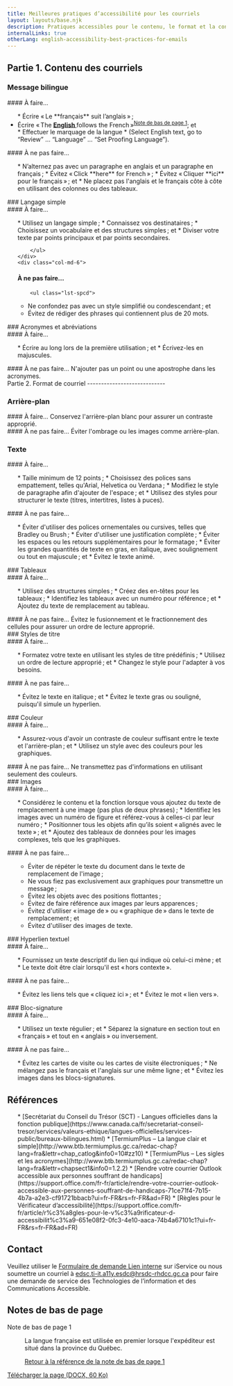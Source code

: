 ```yaml
---
title: Meilleures pratiques d’accessibilité pour les courriels
layout: layouts/base.njk
description: Pratiques accessibles pour le contenu, le format et la conception des courriels.
internalLinks: true
otherLang: english-accessibility-best-practices-for-emails
---
```

Partie 1. Contenu des courriels
-------------------------------

### Message bilingue
<div class="row">
    <div class="col-md-6">
#### À faire...
        <ul class="lst-spcd">
*   Écrire « Le **français** suit l’anglais » ;
<li>&Eacute;crire &laquo;&thinsp;The <strong><u>English </u></strong>follows the French&thinsp;&raquo;<sup id="fn1-rf"><a class="fn-lnk" href="#fn1"><span class="wb-inv">Note de bas de
page </span>1</a></sup>; et</li>
*   Effectuer le marquage de la langue
*   (Select English text, go to “Review” … “Language” … “Set Proofing Language”).
        </ul>
    </div>
    <div class="col-md-6">
#### À ne pas faire...
        <ul class="lst-spcd">
*   N’alternez pas avec un paragraphe en anglais et un paragraphe en français ;
*   Évitez « Click **here** for French » ;
*   Évitez « Cliquer **ici** pour le français » ; et
*   Ne placez pas l'anglais et le français côte à côte en utilisant des colonnes ou des tableaux.
        </ul>
    </div>
</div>
### Langage simple
<div class="row">
    <div class="col-md-6">
#### À faire...
        <ul class="lst-spcd">
*   Utilisez un langage simple ;
*   Connaissez vos destinataires ;
*   Choisissez un vocabulaire et des structures simples ; et
*   Diviser votre texte par points principaux et par points secondaires.

        </ul>
    </div>
    <div class="col-md-6">
#### À ne pas faire...
        <ul class="lst-spcd">
*   Ne confondez pas avec un style simplifié ou condescendant ; et
*   Évitez de rédiger des phrases qui contiennent plus de 20 mots.
        </ul>
    </div>
</div>
### Acronymes et abréviations
<div class="row">
    <div class="col-md-6">
#### À faire...
        <ul class="lst-spcd">
*   Écrire au long lors de la première utilisation ; et
*   Écrivez-les en majuscules.
        </ul>
    </div>
    <div class="col-md-6">
#### À ne pas faire...
N'ajouter pas un point ou une apostrophe dans les acronymes.
    </div>
</div>
Partie 2. Format de courriel
----------------------------

### Arrière-plan
<div class="row">
    <div class="col-md-6">
#### À faire...
Conservez l'arrière-plan blanc pour assurer un contraste approprié.
    </div>
    <div class="col-md-6">
#### À ne pas faire...
Éviter l'ombrage ou les images comme arrière-plan.
    </div>
</div>

### Texte
<div class="row">
    <div class="col-md-6">
#### À faire...
        <ul class="lst-spcd">
*   Taille minimum de 12 points ;
*   Choisissez des polices sans empattement, telles qu'Arial, Helvetica ou Verdana ;
*   Modifiez le style de paragraphe afin d'ajouter de l'espace ; et
*   Utilisez des styles pour structurer le texte (titres, intertitres, listes à puces).
        </ul>
    </div>
    <div class="col-md-6">
#### À ne pas faire...
        <ul class="lst-spcd">
*   Éviter d'utiliser des polices ornementales ou cursives, telles que Bradley ou Brush ;
*   Éviter d'utiliser une justification complète ;
*   Éviter les espaces ou les retours supplémentaires pour le formatage ;
*   Éviter les grandes quantités de texte en gras, en italique, avec soulignement ou tout en majuscule ; et
*   Évitez le texte animé.
        </ul>
    </div>
</div>
### Tableaux
<div class="row">
    <div class="col-md-6">
#### À faire...
        <ul class="lst-spcd">
*   Utilisez des structures simples ;
*   Créez des en-têtes pour les tableaux ;
*   Identifiez les tableaux avec un numéro pour référence ; et
*   Ajoutez du texte de remplacement au tableau.
        </ul>
    </div>
    <div class="col-md-6">
#### À ne pas faire...
Évitez le fusionnement et le fractionnement des cellules pour assurer un ordre de lecture approprié.
    </div>
</div>
### Styles de titre
<div class="row">
    <div class="col-md-6">
#### À faire...
        <ul class="lst-spcd">
*   Formatez votre texte en utilisant les styles de titre prédéfinis ;
*   Utilisez un ordre de lecture approprié ; et
*   Changez le style pour l'adapter à vos besoins.
        </ul>
    </div>
    <div class="col-md-6">
#### À ne pas faire...
        <ul class="lst-spcd">
*   Évitez le texte en italique ; et
*   Évitez le texte gras ou souligné, puisqu'il simule un hyperlien.
        </ul>
    </div>
</div>
### Couleur
<div class="row">
    <div class="col-md-6">
#### À faire...
        <ul class="lst-spcd">
*   Assurez-vous d'avoir un contraste de couleur suffisant entre le texte et l'arrière-plan ; et
*   Utilisez un style avec des couleurs pour les graphiques.
        </ul>
    </div>
    <div class="col-md-6">
#### À ne pas faire...
Ne transmettez pas d'informations en utilisant seulement des couleurs.
    </div>
</div>
### Images
<div class="row">
    <div class="col-md-6">
#### À faire...
        <ul class="lst-spcd">
*   Considérez le contenu et la fonction lorsque vous ajoutez du texte de remplacement à une image (pas plus de deux phrases) ;
*   Identifiez les images avec un numéro de figure et référez-vous à celles-ci par leur numéro ;
*   Positionner tous les objets afin qu’ils soient « alignés avec le texte » ; et
*   Ajoutez des tableaux de données pour les images complexes, tels que les graphiques.
        </ul>
    </div>
    <div class="col-md-6">
#### À ne pas faire...
        <ul class="lst-spcd">

*   Éviter de répéter le texte du document dans le texte de remplacement de l'image ;
*   Ne vous fiez pas exclusivement aux graphiques pour transmettre un message ;
*   Évitez les objets avec des positions flottantes ;
*   Évitez de faire référence aux images par leurs apparences ;
*   Évitez d'utiliser « image de » ou « graphique de » dans le texte de remplacement ; et
*   Évitez d'utiliser des images de texte.
        </ul>
    </div>
</div>
### Hyperlien textuel
<div class="row">
    <div class="col-md-6">
#### À faire...
        <ul class="lst-spcd">
*   Fournissez un texte descriptif du lien qui indique où celui-ci mène ; et
*   Le texte doit être clair lorsqu'il est « hors contexte ».
        </ul>
    </div>
    <div class="col-md-6">
#### À ne pas faire...
        <ul class="lst-spcd">
*   Évitez les liens tels que « cliquez ici » ; et
*   Évitez le mot « lien vers ».
        </ul>
    </div>
</div>
### Bloc-signature
<div class="row">
    <div class="col-md-6">
#### À faire...
        <ul class="lst-spcd">
*   Utilisez un texte régulier ; et
*   Séparez la signature en section tout en « français » et tout en « anglais » ou inversement.
        </ul>
    </div>
    <div class="col-md-6">
#### À ne pas faire...
        <ul class="lst-spcd">
*   Évitez les cartes de visite ou les cartes de visite électroniques ;
*   Ne mélangez pas le français et l'anglais sur une même ligne ; et
*   Évitez les images dans les blocs-signatures.
        </ul>
    </div>
</div>

Références
----------
<ul class="lst-spcd">
*   [Secrétariat du Conseil du Trésor (SCT) - Langues officielles dans la fonction publique](https://www.canada.ca/fr/secretariat-conseil-tresor/services/valeurs-ethique/langues-officielles/services-public/bureaux-bilingues.html)
*   [TermiumPlus – La langue clair et simple](http://www.btb.termiumplus.gc.ca/redac-chap?lang=fra&lettr=chap_catlog&info0=10#zz10)
*   [TermiumPlus – Les sigles et les acronymes](http://www.btb.termiumplus.gc.ca/redac-chap?lang=fra&lettr=chapsect1&info0=1.2.2)
*   [Rendre votre courrier Outlook accessible aux personnes souffrant de handicaps](https://support.office.com/fr-fr/article/rendre-votre-courrier-outlook-accessible-aux-personnes-souffrant-de-handicaps-71ce71f4-7b15-4b7a-a2e3-cf91721bbacb?ui=fr-FR&rs=fr-FR&ad=FR)
*   [Règles pour le Vérificateur d’accessibilité](https://support.office.com/fr-fr/article/r%c3%a8gles-pour-le-v%c3%a9rificateur-d-accessibilit%c3%a9-651e08f2-0fc3-4e10-aaca-74b4a67101c1?ui=fr-FR&rs=fr-FR&ad=FR)
</ul>

Contact
-------
<p>Veuillez utiliser le <a href="http://iservice.prv/fra/giti/A11E/admission.shtml">Formulaire de demande <i
            class="fas fa-external-link-square-alt"></i><span class="wb-inv"> Lien interne</span></a> sur
    iService ou nous soumettre un courriel &agrave; <a
        href="mailto:edsc.ti-it.a11y.esdc@hrsdc-rhdcc.gc.ca">edsc.ti-it.a11y.esdc@hrsdc-rhdcc.gc.ca</a> pour
    faire une demande de service des Technologies de l&rsquo;information et des Communications Accessible.</p>
<aside class="wb-fnote" role="note">
    <h2 id="fn">Notes de bas de page</h2>
    <dl>
        <dt>Note de bas de page 1</dt>
        <dd id="fn1">
            <p>La langue française est utilisée en premier lorsque l'expéditeur est situé dans la province du Québec.</p>
            <p class="fn-rtn"><a href="#fn1-rf"><span class="wb-inv">Retour à la référence de la note de bas de
                        page </span>1
                </a></p>
        </dd>
    </dl>
</aside>
<p></p><a class="btn btn-primary"
    href="../../../docs/Accessibility_Best_Practices_for_Emails_FR.docx"
    role="button">Télécharger la page (DOCX, 60 Ko)</a></p>
